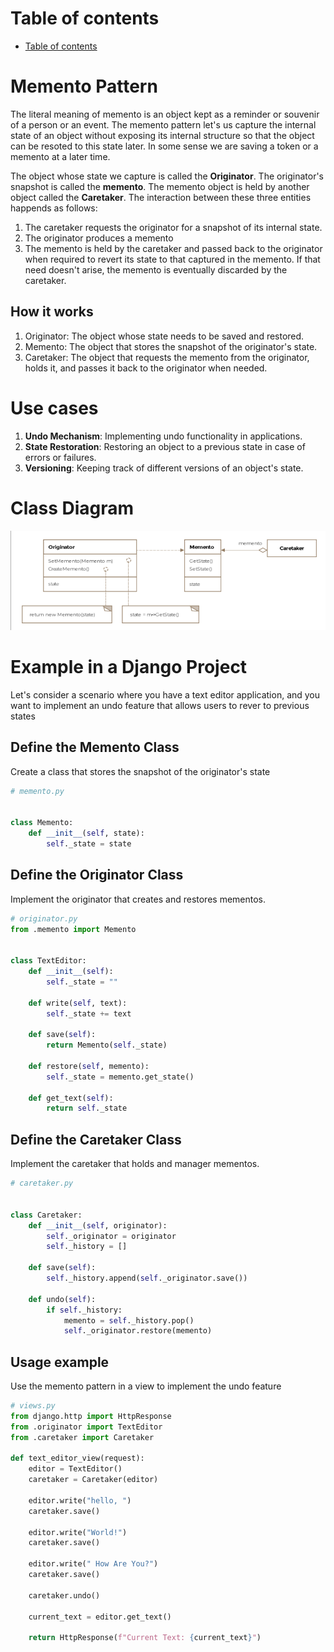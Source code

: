 # Table of contents 
- [Table of contents](#table-of-contents)

# Memento Pattern 
The literal meaning of memento is an object kept as a reminder or souvenir of a person or an event. The memento pattern let's us capture the internal state of an object without exposing its internal structure so that the object can be resoted to this state later. In some sense we are saving a token or a memento at a later time. 

The object whose state we capture is called the **Originator**. The originator's snapshot is called the **memento**. The memento object is held by another object called the **Caretaker**. The interaction between these three entities happends as follows: 

1. The caretaker requests the originator for a snapshot of its internal state. 
2. The originator produces a memento 
3. The memento is held by the caretaker and passed back to the originator when required to revert its state to that captured in the memento. If that need doesn't arise, the memento is eventually discarded by the caretaker. 

## How it works 
1. Originator: The object whose state needs to be saved and restored. 
2. Memento: The object that stores the snapshot of the originator's state. 
3. Caretaker: The object that requests the memento from the originator, holds it, and passes it back to the originator when needed. 

# Use cases 
1. **Undo Mechanism**: Implementing undo functionality in applications. 
2. **State Restoration**: Restoring an object to a previous state in case of errors or failures. 
3. **Versioning**: Keeping track of different versions of an object's state. 

# Class Diagram 
![Memento Pattern](images/memento.png)

# Example in a Django Project 
Let's consider a scenario where you have a text editor application, and you want to implement an undo feature that allows users to rever to previous states

## Define the Memento Class
Create a class that stores the snapshot of the originator's state 

```python 
# memento.py 


class Memento: 
    def __init__(self, state):
        self._state = state
```

## Define the Originator Class 
Implement the originator that creates and restores mementos. 

```python 
# originator.py 
from .memento import Memento 


class TextEditor:
    def __init__(self):
        self._state = ""

    def write(self, text):
        self._state += text 

    def save(self):
        return Memento(self._state)

    def restore(self, memento):
        self._state = memento.get_state()

    def get_text(self):
        return self._state
```

## Define the Caretaker Class 
Implement the caretaker that holds and manager mementos. 

```python 
# caretaker.py 


class Caretaker: 
    def __init__(self, originator):
        self._originator = originator 
        self._history = []

    def save(self):
        self._history.append(self._originator.save())

    def undo(self):
        if self._history:
            memento = self._history.pop()
            self._originator.restore(memento)
```


## Usage example
Use the memento pattern in a view to implement the undo feature 

```python 
# views.py 
from django.http import HttpResponse
from .originator import TextEditor 
from .caretaker import Caretaker 

def text_editor_view(request):
    editor = TextEditor()
    caretaker = Caretaker(editor)

    editor.write("hello, ")
    caretaker.save()

    editor.write("World!")
    caretaker.save()

    editor.write(" How Are You?")
    caretaker.save()

    caretaker.undo()

    current_text = editor.get_text()

    return HttpResponse(f"Current Text: {current_text}")
```